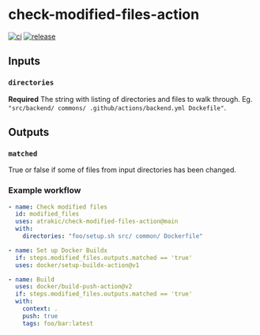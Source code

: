 # check-modified-files-action

[![ci](https://github.com/atrakic/check-modified-files-action/actions/workflows/ci.yaml/badge.svg)](https://github.com/atrakic/check-modified-files-action/actions/workflows/ci.yaml)
[![release](https://github.com/atrakic/check-modified-files-action/actions/workflows/release.yaml/badge.svg)](https://github.com/atrakic/check-modified-files-action/actions/workflows/release.yaml)

## Inputs

### `directories`

**Required** The string with listing of directories and files to walk through. Eg. `"src/backend/ commons/ .github/actions/backend.yml Dockefile"`.

## Outputs

### `matched`

True or false if some of files from input directories has been changed.


### Example workflow

```yaml
- name: Check modified files
  id: modified_files
  uses: atrakic/check-modified-files-action@main
  with:
    directories: "foo/setup.sh src/ common/ Dockerfile"

- name: Set up Docker Buildx
  if: steps.modified_files.outputs.matched == 'true'
  uses: docker/setup-buildx-action@v1

- name: Build
  uses: docker/build-push-action@v2
  if: steps.modified_files.outputs.matched == 'true'
  with:
    context: .
    push: true
    tags: foo/bar:latest

```
